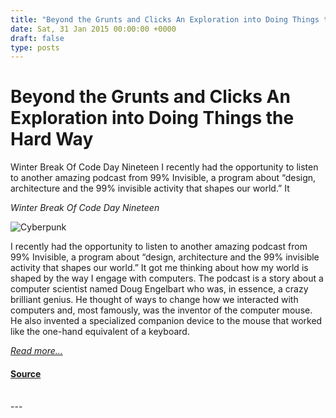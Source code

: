 ```yaml
---
title: "Beyond the Grunts and Clicks An Exploration into Doing Things the Hard Way"
date: Sat, 31 Jan 2015 00:00:00 +0000
draft: false
type: posts
---
```

# Beyond the Grunts and Clicks An Exploration into Doing Things the Hard Way





 Winter Break Of Code Day Nineteen I recently had the opportunity to listen to another amazing podcast from 99% Invisible, a program about “design, architecture and the 99% invisible activity that shapes our world.” It

_Winter Break Of Code Day Nineteen_

![Cyberpunk](/blog/images/gregg-cyberpunk.jpg)

I recently had the opportunity to listen to another amazing podcast from 99% Invisible, a program about “design, architecture and the 99% invisible activity that shapes our world.” It got me thinking about how my world is shaped by the way I engage with computers. The podcast is a story about a computer scientist named Doug Engelbart who was, in essence, a crazy brilliant genius. He thought of ways to change how we interacted with computers and, most famously, was the inventor of the computer mouse. He also invented a specialized companion device to the mouse that worked like the one-hand equivalent of a keyboard.

[_Read more..._](https://signal.org/blog/hardness/)

#### [Source](https://signal.org/blog/hardness/)

<br/>
---
